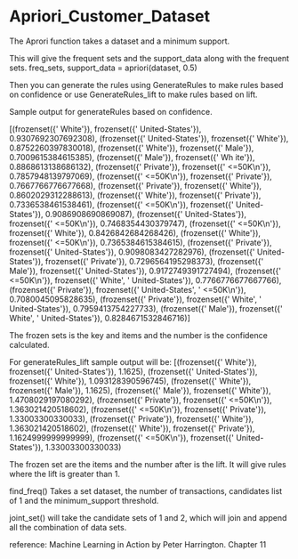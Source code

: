 # Apriori_Customer_Dataset

The Aprori function takes a dataset and a minimum support. 

This will give the frequent sets and the support_data along with the frequent sets. 
freq_sets, support_data = apriori(dataset, 0.5)

Then you can generate the rules using GenerateRules to make rules based on confidence or use GenerateRules_lift to make rules based on lift. 

Sample output for generateRules based on confidence.

[(frozenset({' White'}), frozenset({' United-States'}), 0.9307692307692308), (frozenset({' United-States'}), frozenset({' White'}), 0.8752260397830018), (frozenset({' White'}), frozenset({' Male'}), 0.7009615384615385), (frozenset({' Male'}), frozenset({' Wh
ite'}), 0.8868613138686132), (frozenset({' Private'}), frozenset({' <=50K\n'}), 0.7857948139797069), (frozenset({' <=50K\n'}), frozenset({' Private'}), 0.7667766776677668), (frozenset({' Private'}), frozenset({' White'}), 0.8602029312288613), (frozenset({' White'}), frozenset({' Private'}), 0.7336538461538461), (frozenset({' <=50K\n'}), frozenset({' United-States'}), 0.9086908690869087), (frozenset({' United-States'}), frozenset({' <=50K\n'}), 0.7468354430379747), (frozenset({' <=50K\n'}), frozenset({' White'}), 0.8426842684268426), (frozenset({' White'}), frozenset({' <=50K\n'}), 0.7365384615384615), (frozenset({' Private'}), frozenset({' United-States'}), 0.9098083427282976), (frozenset({' United-States'}), frozenset({' Private'}), 0.7296564195298373), (frozenset({' Male'}), frozenset({' United-States'}), 0.9172749391727494), (frozenset({' <=50K\n'}), frozenset({' White', ' United-States'}), 0.7766776677667766), (frozenset({' Private'}), frozenset({' United-States', ' <=50K\n'}), 0.7080045095828635), (frozenset({' Private'}), frozenset({' White', ' United-States'}), 0.7959413754227733), (frozenset({' Male'}), frozenset({' White', ' United-States'}), 0.8284671532846716)]

The frozen sets is the key and items and the number is the confidence calculated. 

For generateRules_lift sample output will be: 
[(frozenset({' White'}), frozenset({' United-States'}), 1.1625), (frozenset({' United-States'}), frozenset({' White'}), 1.093128390596745), (frozenset({' White'}), frozenset({' Male'}), 1.1625), (frozenset({' Male'}), frozenset({' White'}), 1.4708029197080292), (frozenset({' Private'}), frozenset({' <=50K\n'}), 1.363021420518602), (frozenset({' <=50K\n'}), frozenset({' Private'}), 1.33003300330033), (frozenset({' Private'}), frozenset({' White'}), 1.363021420518602), (frozenset({' White'}), frozenset({' Private'}), 1.1624999999999999), (frozenset({' <=50K\n'}), frozenset({' United-States'}), 1.33003300330033)

The frozen set are the items and the number after is the lift. It will give rules where the lift is greater than 1. 

find_freq() Takes a set dataset, the number of transactions, candidates list of 1 and the minimum_support threshold.

joint_set() will take the candidate sets of 1 and 2, which will join and append all the combination of data sets. 

reference: Machine Learning in Action by Peter Harrington. Chapter 11
